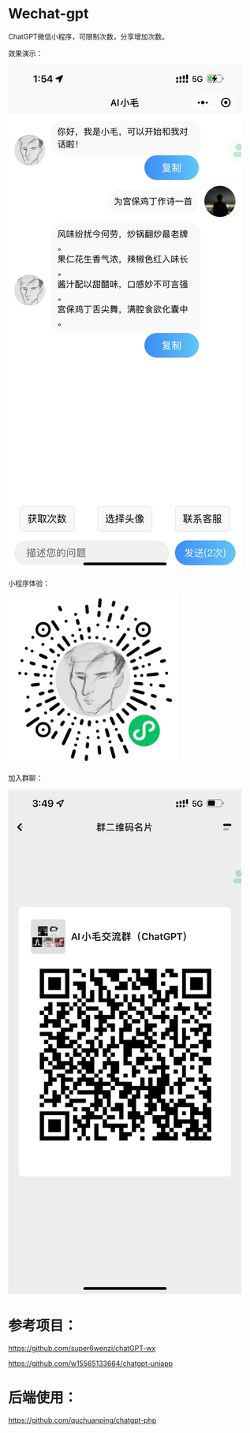 # Wechat-gpt
ChatGPT微信小程序，可限制次数，分享增加次数。

效果演示：

![演示](/img/xiaoguo.png)

小程序体验：

![体验](/img/appcode.jpeg)

加入群聊：

![群聊二维码](/img/qrcode1.png)

# 参考项目：

https://github.com/super6wenzi/chatGPT-wx

https://github.com/w15565133664/chatgpt-uniapp

# 后端使用：

https://github.com/quchuanping/chatgpt-php
